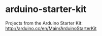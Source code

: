 arduino-starter-kit
===================

Projects from the Arduino Starter Kit: http://arduino.cc/en/Main/ArduinoStarterKit
